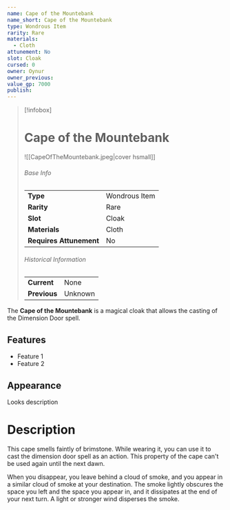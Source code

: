 ```yaml
---
name: Cape of the Mountebank
name_short: Cape of the Mountebank
type: Wondrous Item
rarity: Rare
materials:
  - Cloth
attunement: No
slot: Cloak
cursed: 0
owner: Oynur
owner_previous: 
value_gp: 7000
publish:
---
```

> [!infobox]  
> # Cape of the Mountebank
> ![[CapeOfTheMountebank.jpeg|cover hsmall]]
> ###### Base Info
> | | |
> |---|---|
> | **Type** | Wondrous Item |
> | **Rarity** | Rare |
> | **Slot** | Cloak |
> | **Materials** | Cloth |
> | **Requires Attunement** | No |
> ###### Historical Information
> | | |
> |---|---|
> | **Current** | None |
> | **Previous** | Unknown |

The **Cape of the Mountebank** is a magical cloak that allows the casting of the Dimension Door spell.
## Features
- Feature 1
- Feature 2
## Appearance
Looks description
# Description
This cape smells faintly of brimstone. While wearing it, you can use it to cast the dimension door spell as an action. This property of the cape can't be used again until the next dawn.

When you disappear, you leave behind a cloud of smoke, and you appear in a similar cloud of smoke at your destination. The smoke lightly obscures the space you left and the space you appear in, and it dissipates at the end of your next turn. A light or stronger wind disperses the smoke.